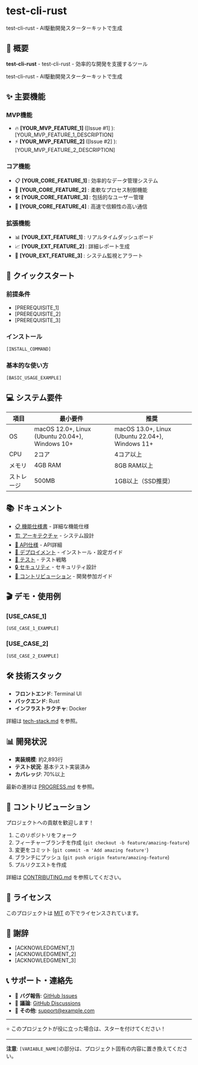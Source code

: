 # test-cli-rust

test-cli-rust - AI駆動開発スターターキットで生成

## 🎯 概要

**test-cli-rust** - test-cli-rust - 効率的な開発を支援するツール

test-cli-rust - AI駆動開発スターターキットで生成

## ✨ 主要機能

### MVP機能
- 🔥 **[YOUR_MVP_FEATURE_1] <!-- 例: コマンド実行 -->** ([Issue #1] <!-- GitHubイシュー番号 -->): [YOUR_MVP_FEATURE_1_DESCRIPTION] <!-- 例: 効率的なコマンドライン処理 -->
- ⚡ **[YOUR_MVP_FEATURE_2] <!-- 例: ファイル操作 -->** ([Issue #2] <!-- GitHubイシュー番号 -->): [YOUR_MVP_FEATURE_2_DESCRIPTION] <!-- 例: 安全なファイル操作機能 -->

### コア機能
- 📋 **[YOUR_CORE_FEATURE_1] <!-- 例: コマンドパーサー -->**: 効率的なデータ管理システム
- 🔄 **[YOUR_CORE_FEATURE_2] <!-- 例: ファイルI/O -->**: 柔軟なプロセス制御機能
- 🛠️ **[YOUR_CORE_FEATURE_3] <!-- 例: エラーハンドリング -->**: 包括的なユーザー管理
- 🔗 **[YOUR_CORE_FEATURE_4] <!-- 例: 設定管理 -->**: 高速で信頼性の高い通信

### 拡張機能
- 📊 **[YOUR_EXT_FEATURE_1] <!-- 例: プラグインシステム -->**: リアルタイムダッシュボード
- 📈 **[YOUR_EXT_FEATURE_2] <!-- 例: バッチ処理 -->**: 詳細レポート生成
- 📝 **[YOUR_EXT_FEATURE_3] <!-- 例: ログ管理 -->**: システム監視とアラート

## 🚀 クイックスタート

### 前提条件
- [PREREQUISITE_1]
- [PREREQUISITE_2]
- [PREREQUISITE_3]

### インストール

```bash
[INSTALL_COMMAND]
```

### 基本的な使い方

```bash
[BASIC_USAGE_EXAMPLE]
```

## 💻 システム要件

| 項目 | 最小要件 | 推奨 |
|------|----------|------|
| OS | macOS 12.0+, Linux (Ubuntu 20.04+), Windows 10+ | macOS 13.0+, Linux (Ubuntu 22.04+), Windows 11+ |
| CPU | 2コア | 4コア以上 |
| メモリ | 4GB RAM | 8GB RAM以上 |
| ストレージ | 500MB | 1GB以上（SSD推奨） |

## 📚 ドキュメント

- [📋 機能仕様書](docs/FEATURE-SPEC.md) - 詳細な機能仕様
- [🏗️ アーキテクチャ](docs/ARCHITECTURE.md) - システム設計
- [🔌 API仕様](docs/API.md) - API詳細
- [🔧 デプロイメント](docs/DEPLOYMENT.md) - インストール・設定ガイド
- [🧪 テスト](docs/TESTING.md) - テスト戦略
- [🔒 セキュリティ](docs/SECURITY.md) - セキュリティ設計
- [👥 コントリビューション](docs/CONTRIBUTING.md) - 開発参加ガイド

## 🎬 デモ・使用例

### [USE_CASE_1]

```bash
[USE_CASE_1_EXAMPLE]
```

### [USE_CASE_2]

```bash
[USE_CASE_2_EXAMPLE]
```

## 🛠️ 技術スタック

- **フロントエンド**: Terminal UI
- **バックエンド**: Rust
- **インフラストラクチャ**: Docker

詳細は [tech-stack.md](docs/tech-stack.md) を参照。

## 📊 開発状況

- **実装規模**: 約2,893行
- **テスト状況**: 基本テスト実装済み
- **カバレッジ**: 70%以上

最新の進捗は [PROGRESS.md](docs/PROGRESS.md) を参照。

## 🤝 コントリビューション

プロジェクトへの貢献を歓迎します！

1. このリポジトリをフォーク
2. フィーチャーブランチを作成 (`git checkout -b feature/amazing-feature`)
3. 変更をコミット (`git commit -m 'Add amazing feature'`)
4. ブランチにプッシュ (`git push origin feature/amazing-feature`)
5. プルリクエストを作成

詳細は [CONTRIBUTING.md](docs/CONTRIBUTING.md) を参照してください。

## 📄 ライセンス

このプロジェクトは [MIT](LICENSE) の下でライセンスされています。

## 🙏 謝辞

- [ACKNOWLEDGMENT_1]
- [ACKNOWLEDGMENT_2]
- [ACKNOWLEDGMENT_3]

## 📞 サポート・連絡先

- 🐛 **バグ報告**: [GitHub Issues](https://github.com/your-username/test-cli-rust/issues)
- 💬 **議論**: [GitHub Discussions](https://github.com/your-username/test-cli-rust/discussions)
- 📧 **その他**: support@example.com

---

⭐ このプロジェクトが役に立った場合は、スターを付けてください！

---

**注意**: `[VARIABLE_NAME]`の部分は、プロジェクト固有の内容に置き換えてください。
